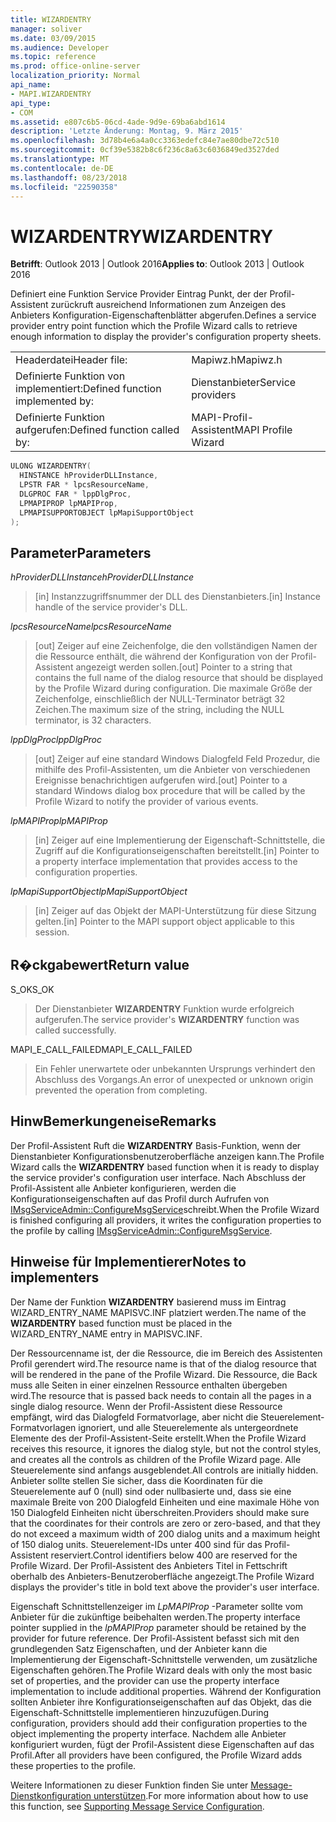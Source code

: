 ```yaml
---
title: WIZARDENTRY
manager: soliver
ms.date: 03/09/2015
ms.audience: Developer
ms.topic: reference
ms.prod: office-online-server
localization_priority: Normal
api_name:
- MAPI.WIZARDENTRY
api_type:
- COM
ms.assetid: e807c6b5-06cd-4ade-9d9e-69ba6abd1614
description: 'Letzte Änderung: Montag, 9. März 2015'
ms.openlocfilehash: 3d78b4e6a4a0cc3363edefc84e7ae80dbe72c510
ms.sourcegitcommit: 0cf39e5382b8c6f236c8a63c6036849ed3527ded
ms.translationtype: MT
ms.contentlocale: de-DE
ms.lasthandoff: 08/23/2018
ms.locfileid: "22590358"
---
```

# <a name="wizardentry"></a><span data-ttu-id="fc40f-103">WIZARDENTRY</span><span class="sxs-lookup"><span data-stu-id="fc40f-103">WIZARDENTRY</span></span>

  
  
<span data-ttu-id="fc40f-104">**Betrifft**: Outlook 2013 | Outlook 2016</span><span class="sxs-lookup"><span data-stu-id="fc40f-104">**Applies to**: Outlook 2013 | Outlook 2016</span></span> 
  
<span data-ttu-id="fc40f-105">Definiert eine Funktion Service Provider Eintrag Punkt, der der Profil-Assistent zurückruft ausreichend Informationen zum Anzeigen des Anbieters Konfiguration-Eigenschaftenblätter abgerufen.</span><span class="sxs-lookup"><span data-stu-id="fc40f-105">Defines a service provider entry point function which the Profile Wizard calls to retrieve enough information to display the provider's configuration property sheets.</span></span> 
  
|||
|:-----|:-----|
|<span data-ttu-id="fc40f-106">Headerdatei</span><span class="sxs-lookup"><span data-stu-id="fc40f-106">Header file:</span></span>  <br/> |<span data-ttu-id="fc40f-107">Mapiwz.h</span><span class="sxs-lookup"><span data-stu-id="fc40f-107">Mapiwz.h</span></span>  <br/> |
|<span data-ttu-id="fc40f-108">Definierte Funktion von implementiert:</span><span class="sxs-lookup"><span data-stu-id="fc40f-108">Defined function implemented by:</span></span>  <br/> |<span data-ttu-id="fc40f-109">Dienstanbieter</span><span class="sxs-lookup"><span data-stu-id="fc40f-109">Service providers</span></span>  <br/> |
|<span data-ttu-id="fc40f-110">Definierte Funktion aufgerufen:</span><span class="sxs-lookup"><span data-stu-id="fc40f-110">Defined function called by:</span></span>  <br/> |<span data-ttu-id="fc40f-111">MAPI-Profil-Assistent</span><span class="sxs-lookup"><span data-stu-id="fc40f-111">MAPI Profile Wizard</span></span>  <br/> |
   
```cpp
ULONG WIZARDENTRY(
  HINSTANCE hProviderDLLInstance,
  LPSTR FAR * lpcsResourceName,
  DLGPROC FAR * lppDlgProc,
  LPMAPIPROP lpMAPIProp,
  LPMAPISUPPORTOBJECT lpMapiSupportObject
);
```

## <a name="parameters"></a><span data-ttu-id="fc40f-112">Parameter</span><span class="sxs-lookup"><span data-stu-id="fc40f-112">Parameters</span></span>

 <span data-ttu-id="fc40f-113">_hProviderDLLInstance_</span><span class="sxs-lookup"><span data-stu-id="fc40f-113">_hProviderDLLInstance_</span></span>
  
> <span data-ttu-id="fc40f-114">[in] Instanzzugriffsnummer der DLL des Dienstanbieters.</span><span class="sxs-lookup"><span data-stu-id="fc40f-114">[in] Instance handle of the service provider's DLL.</span></span> 
    
 <span data-ttu-id="fc40f-115">_lpcsResourceName_</span><span class="sxs-lookup"><span data-stu-id="fc40f-115">_lpcsResourceName_</span></span>
  
> <span data-ttu-id="fc40f-116">[out] Zeiger auf eine Zeichenfolge, die den vollständigen Namen der die Ressource enthält, die während der Konfiguration von der Profil-Assistent angezeigt werden sollen.</span><span class="sxs-lookup"><span data-stu-id="fc40f-116">[out] Pointer to a string that contains the full name of the dialog resource that should be displayed by the Profile Wizard during configuration.</span></span> <span data-ttu-id="fc40f-117">Die maximale Größe der Zeichenfolge, einschließlich der NULL-Terminator beträgt 32 Zeichen.</span><span class="sxs-lookup"><span data-stu-id="fc40f-117">The maximum size of the string, including the NULL terminator, is 32 characters.</span></span> 
    
 <span data-ttu-id="fc40f-118">_lppDlgProc_</span><span class="sxs-lookup"><span data-stu-id="fc40f-118">_lppDlgProc_</span></span>
  
> <span data-ttu-id="fc40f-119">[out] Zeiger auf eine standard Windows Dialogfeld Feld Prozedur, die mithilfe des Profil-Assistenten, um die Anbieter von verschiedenen Ereignisse benachrichtigen aufgerufen wird.</span><span class="sxs-lookup"><span data-stu-id="fc40f-119">[out] Pointer to a standard Windows dialog box procedure that will be called by the Profile Wizard to notify the provider of various events.</span></span> 
    
 <span data-ttu-id="fc40f-120">_lpMAPIProp_</span><span class="sxs-lookup"><span data-stu-id="fc40f-120">_lpMAPIProp_</span></span>
  
> <span data-ttu-id="fc40f-121">[in] Zeiger auf eine Implementierung der Eigenschaft-Schnittstelle, die Zugriff auf die Konfigurationseigenschaften bereitstellt.</span><span class="sxs-lookup"><span data-stu-id="fc40f-121">[in] Pointer to a property interface implementation that provides access to the configuration properties.</span></span> 
    
 <span data-ttu-id="fc40f-122">_lpMapiSupportObject_</span><span class="sxs-lookup"><span data-stu-id="fc40f-122">_lpMapiSupportObject_</span></span>
  
> <span data-ttu-id="fc40f-123">[in] Zeiger auf das Objekt der MAPI-Unterstützung für diese Sitzung gelten.</span><span class="sxs-lookup"><span data-stu-id="fc40f-123">[in] Pointer to the MAPI support object applicable to this session.</span></span>
    
## <a name="return-value"></a><span data-ttu-id="fc40f-124">R�ckgabewert</span><span class="sxs-lookup"><span data-stu-id="fc40f-124">Return value</span></span>

<span data-ttu-id="fc40f-125">S_OK</span><span class="sxs-lookup"><span data-stu-id="fc40f-125">S_OK</span></span> 
  
> <span data-ttu-id="fc40f-126">Der Dienstanbieter **WIZARDENTRY** Funktion wurde erfolgreich aufgerufen.</span><span class="sxs-lookup"><span data-stu-id="fc40f-126">The service provider's **WIZARDENTRY** function was called successfully.</span></span> 
    
<span data-ttu-id="fc40f-127">MAPI_E_CALL_FAILED</span><span class="sxs-lookup"><span data-stu-id="fc40f-127">MAPI_E_CALL_FAILED</span></span> 
  
> <span data-ttu-id="fc40f-128">Ein Fehler unerwartete oder unbekannten Ursprungs verhindert den Abschluss des Vorgangs.</span><span class="sxs-lookup"><span data-stu-id="fc40f-128">An error of unexpected or unknown origin prevented the operation from completing.</span></span>
    
## <a name="remarks"></a><span data-ttu-id="fc40f-129">HinwBemerkungeneise</span><span class="sxs-lookup"><span data-stu-id="fc40f-129">Remarks</span></span>

<span data-ttu-id="fc40f-130">Der Profil-Assistent Ruft die **WIZARDENTRY** Basis-Funktion, wenn der Dienstanbieter Konfigurationsbenutzeroberfläche anzeigen kann.</span><span class="sxs-lookup"><span data-stu-id="fc40f-130">The Profile Wizard calls the **WIZARDENTRY** based function when it is ready to display the service provider's configuration user interface.</span></span> <span data-ttu-id="fc40f-131">Nach Abschluss der Profil-Assistent alle Anbieter konfigurieren, werden die Konfigurationseigenschaften auf das Profil durch Aufrufen von [IMsgServiceAdmin::ConfigureMsgService](imsgserviceadmin-configuremsgservice.md)schreibt.</span><span class="sxs-lookup"><span data-stu-id="fc40f-131">When the Profile Wizard is finished configuring all providers, it writes the configuration properties to the profile by calling [IMsgServiceAdmin::ConfigureMsgService](imsgserviceadmin-configuremsgservice.md).</span></span> 
  
## <a name="notes-to-implementers"></a><span data-ttu-id="fc40f-132">Hinweise für Implementierer</span><span class="sxs-lookup"><span data-stu-id="fc40f-132">Notes to implementers</span></span>

<span data-ttu-id="fc40f-133">Der Name der Funktion **WIZARDENTRY** basierend muss im Eintrag WIZARD_ENTRY_NAME MAPISVC.INF platziert werden.</span><span class="sxs-lookup"><span data-stu-id="fc40f-133">The name of the **WIZARDENTRY** based function must be placed in the WIZARD_ENTRY_NAME entry in MAPISVC.INF.</span></span> 
  
<span data-ttu-id="fc40f-134">Der Ressourcenname ist, der die Ressource, die im Bereich des Assistenten Profil gerendert wird.</span><span class="sxs-lookup"><span data-stu-id="fc40f-134">The resource name is that of the dialog resource that will be rendered in the pane of the Profile Wizard.</span></span> <span data-ttu-id="fc40f-135">Die Ressource, die Back muss alle Seiten in einer einzelnen Ressource enthalten übergeben wird.</span><span class="sxs-lookup"><span data-stu-id="fc40f-135">The resource that is passed back needs to contain all the pages in a single dialog resource.</span></span> <span data-ttu-id="fc40f-136">Wenn der Profil-Assistent diese Ressource empfängt, wird das Dialogfeld Formatvorlage, aber nicht die Steuerelement-Formatvorlagen ignoriert, und alle Steuerelemente als untergeordnete Elemente des der Profil-Assistent-Seite erstellt.</span><span class="sxs-lookup"><span data-stu-id="fc40f-136">When the Profile Wizard receives this resource, it ignores the dialog style, but not the control styles, and creates all the controls as children of the Profile Wizard page.</span></span> <span data-ttu-id="fc40f-137">Alle Steuerelemente sind anfangs ausgeblendet.</span><span class="sxs-lookup"><span data-stu-id="fc40f-137">All controls are initially hidden.</span></span> <span data-ttu-id="fc40f-138">Anbieter sollte stellen Sie sicher, dass die Koordinaten für die Steuerelemente auf 0 (null) sind oder nullbasierte und, dass sie eine maximale Breite von 200 Dialogfeld Einheiten und eine maximale Höhe von 150 Dialogfeld Einheiten nicht überschreiten.</span><span class="sxs-lookup"><span data-stu-id="fc40f-138">Providers should make sure that the coordinates for their controls are zero or zero-based, and that they do not exceed a maximum width of 200 dialog units and a maximum height of 150 dialog units.</span></span> <span data-ttu-id="fc40f-139">Steuerelement-IDs unter 400 sind für das Profil-Assistent reserviert.</span><span class="sxs-lookup"><span data-stu-id="fc40f-139">Control identifiers below 400 are reserved for the Profile Wizard.</span></span> <span data-ttu-id="fc40f-140">Der Profil-Assistent des Anbieters Titel in Fettschrift oberhalb des Anbieters-Benutzeroberfläche angezeigt.</span><span class="sxs-lookup"><span data-stu-id="fc40f-140">The Profile Wizard displays the provider's title in bold text above the provider's user interface.</span></span> 
  
<span data-ttu-id="fc40f-141">Eigenschaft Schnittstellenzeiger im _LpMAPIProp_ -Parameter sollte vom Anbieter für die zukünftige beibehalten werden.</span><span class="sxs-lookup"><span data-stu-id="fc40f-141">The property interface pointer supplied in the  _lpMAPIProp_ parameter should be retained by the provider for future reference.</span></span> <span data-ttu-id="fc40f-142">Der Profil-Assistent befasst sich mit den grundlegenden Satz Eigenschaften, und der Anbieter kann die Implementierung der Eigenschaft-Schnittstelle verwenden, um zusätzliche Eigenschaften gehören.</span><span class="sxs-lookup"><span data-stu-id="fc40f-142">The Profile Wizard deals with only the most basic set of properties, and the provider can use the property interface implementation to include additional properties.</span></span> <span data-ttu-id="fc40f-143">Während der Konfiguration sollten Anbieter ihre Konfigurationseigenschaften auf das Objekt, das die Eigenschaft-Schnittstelle implementieren hinzuzufügen.</span><span class="sxs-lookup"><span data-stu-id="fc40f-143">During configuration, providers should add their configuration properties to the object implementing the property interface.</span></span> <span data-ttu-id="fc40f-144">Nachdem alle Anbieter konfiguriert wurden, fügt der Profil-Assistent diese Eigenschaften auf das Profil.</span><span class="sxs-lookup"><span data-stu-id="fc40f-144">After all providers have been configured, the Profile Wizard adds these properties to the profile.</span></span> 
  
<span data-ttu-id="fc40f-145">Weitere Informationen zu dieser Funktion finden Sie unter [Message-Dienstkonfiguration unterstützen](supporting-message-service-configuration.md).</span><span class="sxs-lookup"><span data-stu-id="fc40f-145">For more information about how to use this function, see [Supporting Message Service Configuration](supporting-message-service-configuration.md).</span></span> 
  

